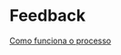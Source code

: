 # Feedback

[Como funciona o processo](https://medium.com/@milfont/quem-%C3%A9-voc%C3%AA-d8b9faebb5ef#.pwq345cwv)
